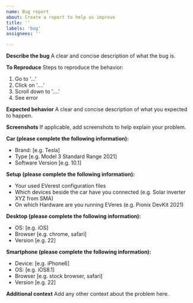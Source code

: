```yaml
---
name: Bug report
about: Create a report to help us improve
title: ''
labels: 'bug'
assignees: ''

---
```


**Describe the bug**
A clear and concise description of what the bug is.

**To Reproduce**
Steps to reproduce the behavior:
1. Go to '...'
2. Click on '....'
3. Scroll down to '....'
4. See error

**Expected behavior**
A clear and concise description of what you expected to happen.

**Screenshots**
If applicable, add screenshots to help explain your problem.

**Car (please complete the following information):**
 - Brand: [e.g. Tesla]
 - Type [e.g. Model 3 Standard Range 2021]
 - Software Version [e.g. 10.1]

**Setup (please complete the following information):**
 - Your used EVerest configuration files
 - Which devices beside the car have you connected (e.g. Solar inverter XYZ from SMA)
 - On which Hardware are you running EVeres (e.g. Pionix DevKit 2021)

**Desktop (please complete the following information):**
 - OS: [e.g. iOS]
 - Browser [e.g. chrome, safari]
 - Version [e.g. 22]

**Smartphone (please complete the following information):**
 - Device: [e.g. iPhone6]
 - OS: [e.g. iOS8.1]
 - Browser [e.g. stock browser, safari]
 - Version [e.g. 22]

**Additional context**
Add any other context about the problem here.
